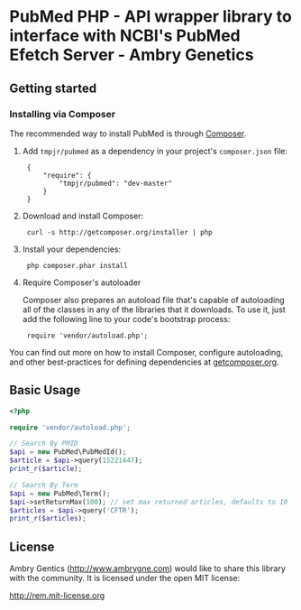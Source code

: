 PubMed PHP - API wrapper library to interface with NCBI's PubMed Efetch Server - Ambry Genetics
==============================

Getting started
---------------

### Installing via Composer

The recommended way to install PubMed is through [Composer](http://getcomposer.org).

1. Add ``tmpjr/pubmed`` as a dependency in your project's ``composer.json`` file:

        {
            "require": {
                "tmpjr/pubmed": "dev-master"
            }
        }

2. Download and install Composer:

        curl -s http://getcomposer.org/installer | php

3. Install your dependencies:

        php composer.phar install

4. Require Composer's autoloader

    Composer also prepares an autoload file that's capable of autoloading all of the classes in any of the libraries that it downloads. To use it, just add the following line to your code's bootstrap process:

        require 'vendor/autoload.php';

You can find out more on how to install Composer, configure autoloading, and other best-practices for defining dependencies at [getcomposer.org](http://getcomposer.org).

Basic Usage
-----------

```php
<?php

require 'vendor/autoload.php';

// Search By PMID
$api = new PubMed\PubMedId();
$article = $api->query(15221447);
print_r($article);

// Search By Term
$api = new PubMed\Term();
$api->setReturnMax(100); // set max returned articles, defaults to 10
$articles = $api->query('CFTR');
print_r($articles);

```

## License

Ambry Gentics (http://www.ambrygne.com) would like to share this library with the community. It is licensed under the open MIT license:

http://rem.mit-license.org

